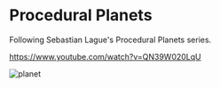 # Procedural Planets

Following Sebastian Lague's Procedural Planets series.

<https://www.youtube.com/watch?v=QN39W020LqU>

![planet](./planet.png)
